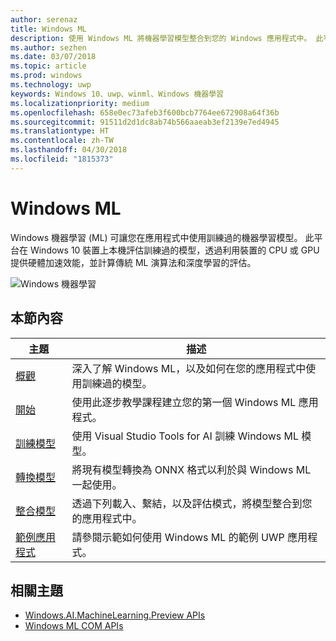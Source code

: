 ```yaml
---
author: serenaz
title: Windows ML
description: 使用 Windows ML 將機器學習模型整合到您的 Windows 應用程式中。 此平台在 Windows 10 裝置上提供本機硬體加速評估。
ms.author: sezhen
ms.date: 03/07/2018
ms.topic: article
ms.prod: windows
ms.technology: uwp
keywords: Windows 10、uwp、winml、Windows 機器學習
ms.localizationpriority: medium
ms.openlocfilehash: 658e0ec73afeb3f600bcb7764ee672908a64f36b
ms.sourcegitcommit: 91511d2d1dc8ab74b566aaeab3ef2139e7ed4945
ms.translationtype: HT
ms.contentlocale: zh-TW
ms.lasthandoff: 04/30/2018
ms.locfileid: "1815373"
---
```

# <a name="windows-ml"></a>Windows ML

Windows 機器學習 (ML) 可讓您在應用程式中使用訓練過的機器學習模型。 此平台在 Windows 10 裝置上本機評估訓練過的模型，透過利用裝置的 CPU 或 GPU提供硬體加速效能，並計算傳統 ML 演算法和深度學習的評估。

![Windows 機器學習](images/winml-graphic.png)

## <a name="in-this-section"></a>本節內容

| 主題 | 描述 |
| - | - |
| [概觀](overview.md) | 深入了解 Windows ML，以及如何在您的應用程式中使用訓練過的模型。 |
| [開始](get-started.md) | 使用此逐步教學課程建立您的第一個 Windows ML 應用程式。 |
| [訓練模型](train-ai-model.md) | 使用 Visual Studio Tools for AI 訓練 Windows ML 模型。 |
| [轉換模型](conversion-samples.md) | 將現有模型轉換為 ONNX 格式以利於與 Windows ML 一起使用。 |
| [整合模型](integrate-model.md) | 透過下列載入、繫結，以及評估模式，將模型整合到您的應用程式中。 |
| [範例應用程式](samples.md) | 請參閱示範如何使用 Windows ML 的範例 UWP 應用程式。 |

## <a name="related-topics"></a>相關主題

- [Windows.AI.MachineLearning.Preview APIs](/uwp/api/windows.ai.machinelearning.preview)
- [Windows ML COM APIs](https://msdn.microsoft.com/en-us/library/windows/desktop/mt845849.aspx)